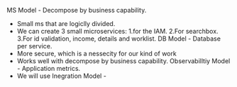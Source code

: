 MS Model - Decompose by business capability.
  - Small ms that are logiclly divided.
  - We can create 3 small microservices:
    1.for the IAM.
    2.For searchbox.
    3.For id validation, income, details and worklist.
DB Model - Database per service.
  - More secure, which is a nessecity for our kind of work
  - Works well with decompose by business capability.
Observabilltiy Model - Application metrics.
  - We will use
Inegration Model - 
